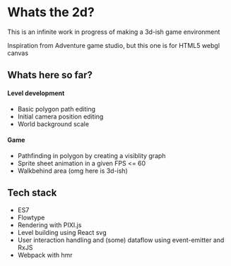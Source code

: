 # Whats the 2d?

This is an infinite work in progress of making a 3d-ish game environment

Inspiration from Adventure game studio, but this one is for HTML5 webgl canvas

## Whats here so far?

#### Level development
- Basic polygon path editing
- Initial camera position editing
- World background scale

#### Game
- Pathfinding in polygon by creating a visiblity graph
- Sprite sheet animation in a given FPS <= 60
- Walkbehind area (omg here is 3d-ish)

## Tech stack
- ES7
- Flowtype
- Rendering with PIXI.js
- Level building using React svg
- User interaction handling and (some) dataflow using event-emitter and RxJS
- Webpack with hmr
